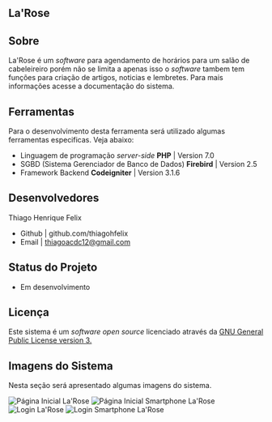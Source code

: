 La'Rose
--------------------
Sobre
-----
La'Rose é um _software_ para agendamento de horários para um salão de cabeleireiro porém não se limita a apenas isso o _software_ tambem tem funções para criação de artigos, noticias e lembretes. Para mais informações acesse a documentação do sistema.

Ferramentas
-----------
Para o desenvolvimento desta ferramenta será utilizado algumas ferramentas especificas. Veja abaixo:
+ Linguagem de programação _server-side_ **PHP** | Version 7.0
+ SGBD (Sistema Gerenciador de Banco de Dados) **Firebird** | Version 2.5
+ Framework Backend **Codeigniter** | Version 3.1.6

Desenvolvedores
---------------
Thiago Henrique Felix
- Github | github.com/thiagohfelix
- Email | thiagoacdc12@gmail.com

Status do Projeto
----------------
+ Em desenvolvimento

Licença
------
Este sistema é um _software_ _open source_ licenciado através da [GNU General Public License version 3.](https://opensource.org/licenses/GPL-3.0)

Imagens do Sistema
------------------
Nesta seção será apresentado algumas imagens do sistema.

![Página Inicial La'Rose](http://i65.tinypic.com/2dkfuk0.png)
![Página Inicial Smartphone La'Rose](http://i68.tinypic.com/2nrlu08.jpg)
![Login La'Rose](http://i65.tinypic.com/2eb61ig.png)
![Login Smartphone La'Rose](http://i67.tinypic.com/2qsxgyd.png)





